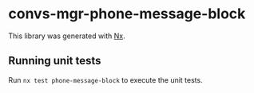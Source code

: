 # convs-mgr-phone-message-block

This library was generated with [Nx](https://nx.dev).

## Running unit tests

Run `nx test phone-message-block` to execute the unit tests.
